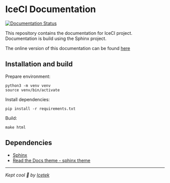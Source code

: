 # IceCI Documentation
[![Documentation Status](https://readthedocs.org/projects/iceci/badge/?version=latest)](https://iceci.readthedocs.io/en/latest/?badge=latest) 

This repository contains the documentation for IceCI project. Documentation is build using the Sphinx project.

The online version of this documentation can be found [here](https://iceci.readthedocs.org)

## Installation and build

Prepare environment:

```shell script
python3 -m venv venv
source venv/bin/activate
```

Install dependencies:

```shell script
pip install -r requirements.txt
```

Build:

```shell script
make html
```

## Dependencies

 - [Sphinx](https://www.sphinx-doc.org/) 
 - [Read the Docs theme - sphinx theme](https://sphinx-rtd-theme.readthedocs.io/en/stable/)


---

_Kept cool &#x1f9ca; by [Icetek](https://icetek.io/)_
